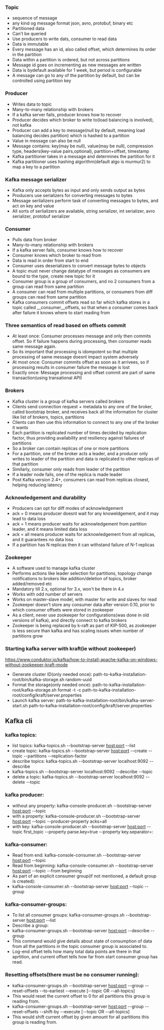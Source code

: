 ### Topic
* sequence of message
* any kind og message format json, avro, protobuf, binary etc
* Partitioned data
* Can't be queried
* Use producers to write dats, consumer to read data
* Data is immutable
* Every message has an id, also called offset, which determines its order in the partition
* Data within a partition is ordered, but not across partitions
* Message id goes on incrementing as new messages are written
* Data is bydefault available for 1 week, but period is configurable
* A message can go to any of the partition by default, but can be controlled using partition key

### Producer
* Writes data to topic
* Many-to-many relationship with brokers
* If a kafka server fails, producer knows how to recover
* Producer decides which broker to write to(load balancing is involved), not kafka
* Producer can add a key to message(null by default, meaning load balancing decides partition) which is hashed to a partition
* Value in message can also be null
* Message contains: key(may be null), value(may be null), compression type, headers(key-value pairs,optional), partition+offset, timestamp
* Kafka partitioner takes in a message and determines the partition for it
* Kafka partitioner uses hashing algorithm(default algo is murmur2) to map a key to a partition

### Kafka message serializer
* Kafka only accepts bytes as input and only sends output as bytes
* Producers use serializers for converting messages to bytes
* Message serilalizers perform task of converting messages to bytes, and act on key and value
* All sorts of serlializers are available, string serializer, int serializer, avro serializer, protobuf serializer

### Consumer
* Pulls data from broker
* Many-to-many relationship with brokers
* If a kafka server fails, consumer knows how to recover
* Consumer knows which broker to read from
* Data is read in order from start to end
* Consumer uses deserializers to convert message bytes to objects
* A topic must never change datatype of messages as consumers are bound to the type, create new topic for it
* Consumer group is a group of consumers, and no 2 consumers from a group can read from same partition
* A consumer can read from multiple partitions, or consumers from diff groups can read from same partition
* Kafka consumers commit offsets read so far which kafka stores in a topic called __consumer__offsets,
  so that when a consumer comes back after failure it knows where to start reading from

### Three semantics of read based on offsets commit
* At least once: Consumer processes message and only then commits offset. So if failure happens during processing, 
  then consumer reads same message again.
* So its important that processing is idompotent so that multiple processing of same message doesnt impact system adversely
* At most once: Consumer commits offset as soon as it arrivees, so if processing results in consumer failure the message is lost
* Exactly once: Message processing and offset commit are part of same transaction(using transational API)

### Brokers
* Kafka cluster is a group of kafka servers called brokers
* Clients send connection request + metadata to any one of the broker, called bootstrap broker, and receives back all the information for cluster like list of brokers, topics, partitions
* Clients can then use this information to connect to any one of the broker it wants
* Each partition is replicated number of times decided by replication factor, thus providing availability and resiliency against failures of partitions
* So a broker can contain replicas of one or more partitions
* For a partition, one of the broker acts a leader, and a producer only writes to leader of the partition and data is 
  replicated to other replicas of that partition
* Similarly, consumer only reads from leader of the partition
* If a leader node fails, one of the replica is made leader
* Post Kafka version 2.4+, consumers can read from replicas closest, helping reducing latency

### Acknowledgement and durability
* Producers can opt for diff modes of acknowledgement
* ack = 0 means producer doesnt wait for any knoweldgement, and it may lead to data loss
* ack = 1 means producer waits for acknowledgement from partition leader, and it means limited data loss
* ack = all means producer waits for acknowledgement from all replicas, and it guarantees no data loss
* If a partition has N replicas then it can withstand failure of N-1 replicas

### Zookeeper
* A software used to manage kafka cluster
* Performs actions like leader selection for partitions, topology change notifications to brokers like addition/deletion of topics, broker added/removed etc
* Mandatory till 2.x, optional for 3.x, won't be there in 4.x
* Works with odd number of servers
* Works on master-slave model, with master for write and slaves for read
* Zookeeper doesn't store any consumer data after version 0.10, prior to which consumer offsets were stored in zookeeper
* As a client, never use zookeeper for configurations(was done in old versions of kafka), and directly connect to kafka brokers
* Zookeeper is being replaced by k-raft as part of KIP-500, as zookeeper is less secure than kafka and has scaling issues
  when number of partitions grow

### Starting kafka server with kraft(ie without zookeeper)		
https://www.conduktor.io/kafka/how-to-install-apache-kafka-on-windows-without-zookeeper-kraft-mode
* Generate cluster ID(only needed once): path-to-kafka-installation-root/bin/kafka-storage.sh random-uuid
* Format the storage(only needed once):  path-to-kafka-installation-root/kafka-storage.sh format -t <uuid-from-step-above> -c path-to-kafka-installation-root/config/kraft/server.properties
* Launch kafka server: path-to-kafka-installation-root/bin/kafka-server-start.sh path-to-kafka-installation-root/config/kraft/server.properties

## Kafka cli

### kafka topics:
* list topics: kafka-topics.sh --bootstrap-server <host:port> --list
* create topic: kafka-topics.sh --bootstrap-server <host:port> --create --topic <name of the topic> --partitions <number of partitions> --replication-factor <number of replicas>
* describe topics: kafka-topics.sh --bootstrap-server localhost:9092 --describe
* kafka-topics.sh --bootstrap-server localhost:9092 --describe --topic <name of the topic>			
* delete a topic: kafka-topics.sh --bootstrap-server localhost:9092 --delete --topic <name of the topic>

###  kafka producer:
* without any property: kafka-console-producer.sh --bootstrap-server <host:port> --topic <name of the topic>
* with a property: kafka-console-producer.sh --bootstrap-server <host:port> --topic <name of the topic> --producer-property acks=all
* with key: kafka-console-producer.sh --bootstrap-server <host:port> --topic first_topic --property parse.key=true --property key.separator=:

### kafka-consumer:
* Read from end: kafka-console-consumer.sh --bootstrap-server <host:port> --topic <name of the topic>
* Read from beginning: kafka-console-consumer.sh --bootstrap-server <host:port> --topic <name of the topic> --from beginning
* As part of an explicit consumer group(if not mentioned, a default group is created):
* kafka-console-consumer.sh --bootstrap-server <host:port> --topic <name of the topic> --group <name of the group>

### kafka-consumer-groups:
* To list all consumer groups: kafka-consumer-groups.sh --bootstrap-server <host:port> --list
* Describe a group:
* kafka-consumer-groups.sh --bootstrap-server <host:port> --describe --group <group name>
* This command would give details about state of consumption of data from all the partitions in the topic consumer group is associated to.
* Log-end offset tells how many total data points are there in that aprtition, and current offset tells how far from start consumer group has read.

### Resetting offsets(there must be no consumer running):
* kafka-consumer-groups.sh --bootstrap-server <host:port> --group <group name> --reset-offsets --to-earliest --execute [--topic <topic name> OR --all-topics]
* This would reset the current offset to 0 for all partitions this group is reading from.
* kafka-consumer-groups.sh --bootstrap-server <host:port> --group <group name> --reset-offsets --shift-by <offset amount> --execute [--topic <topic name> OR --all-topics]
* This would shift current offset by given amount for all partitions this group is reading from.



